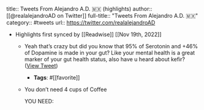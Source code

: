 title:: Tweets From Alejandro A.D. 🇲🇽 (highlights)
author:: [[@realalejandroAD on Twitter]]
full-title:: "Tweets From Alejandro A.D. 🇲🇽"
category:: #tweets
url:: https://twitter.com/realalejandroAD

- Highlights first synced by [[Readwise]] [[Nov 19th, 2022]]
	- Yeah that’s crazy but did you know that 95% of Serotonin and +46% of Dopamine is made in your gut? Like your mental health is a great marker of your gut health status, also have u heard about kefir? ([View Tweet](https://twitter.com/realalejandroAD/status/1442609710855700482))
		- **Tags**: #[[favorite]]
	- You don’t need 4 cups of Coffee
	  
	  YOU NEED: